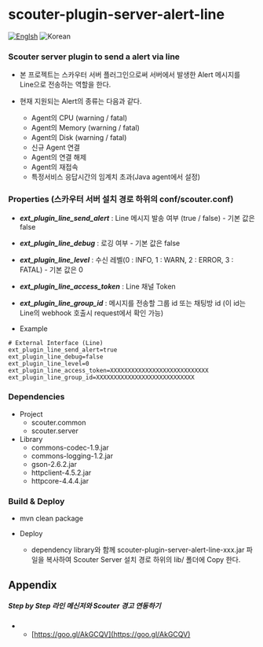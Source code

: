 # scouter-plugin-server-alert-line
[![Englsh](https://img.shields.io/badge/language-English-red.svg)](README.md) ![Korean](https://img.shields.io/badge/language-Korean-blue.svg)

### Scouter server plugin to send a alert via line

- 본 프로젝트는 스카우터 서버 플러그인으로써 서버에서 발생한 Alert 메시지를 Line으로 전송하는 역할을 한다.
- 현재 지원되는 Alert의 종류는 다음과 같다.

	- Agent의 CPU (warning / fatal)
	- Agent의 Memory (warning / fatal)
	- Agent의 Disk (warning / fatal)
	- 신규 Agent 연결
	- Agent의 연결 해제
	- Agent의 재접속
    - 특정서비스 응답시간의 임계치 초과(Java agent에서 설정)

### Properties (스카우터 서버 설치 경로 하위의 conf/scouter.conf)
* **_ext\_plugin\_line\_send\_alert_** : Line 메시지 발송 여부 (true / false) - 기본 값은 false
* **_ext\_plugin\_line\_debug_** : 로깅 여부 - 기본 값은 false
* **_ext\_plugin\_line\_level_** : 수신 레벨(0 : INFO, 1 : WARN, 2 : ERROR, 3 : FATAL) - 기본 값은 0
* **_ext\_plugin\_line\_access\_token_** : Line 채널 Token
* **_ext\_plugin\_line\_group\_id_** : 메시지를 전송할 그룹 id 또는 채팅방 id (이 id는 Line의 webhook 호출시 request에서 확인 가능)

* Example
```
# External Interface (Line)
ext_plugin_line_send_alert=true
ext_plugin_line_debug=false
ext_plugin_line_level=0
ext_plugin_line_access_token=XXXXXXXXXXXXXXXXXXXXXXXXXXXX
ext_plugin_line_group_id=XXXXXXXXXXXXXXXXXXXXXXXXXXXX
```

### Dependencies
* Project
    - scouter.common
    - scouter.server
* Library
    - commons-codec-1.9.jar
    - commons-logging-1.2.jar
    - gson-2.6.2.jar
    - httpclient-4.5.2.jar
    - httpcore-4.4.4.jar
    
### Build & Deploy
* mvn clean package
    
* Deploy
    - dependency library와 함께 scouter-plugin-server-alert-line-xxx.jar 파일을 복사하여 Scouter Server 설치 경로 하위의 lib/ 폴더에 Copy 한다.
    
## Appendix
##### Step by Step 라인 메신저와 Scouter 경고 연동하기 #####
* - [https://goo.gl/AkGCQV](https://goo.gl/AkGCQV)
